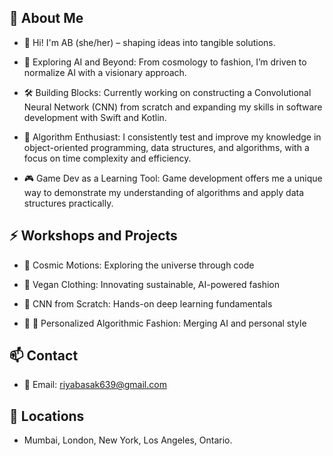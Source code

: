 ## 🐝 About Me

- 👋 Hi! I'm AB (she/her) – shaping ideas into tangible solutions.

- 🌌 Exploring AI and Beyond: From cosmology to fashion, I’m driven to normalize AI with a visionary approach.

- 🛠️ Building Blocks: Currently working on constructing a Convolutional Neural Network (CNN) from scratch and expanding my skills in software development with Swift and Kotlin.

- 🧠 Algorithm Enthusiast: I consistently test and improve my knowledge in object-oriented programming, data structures, and algorithms, with a focus on time complexity and efficiency.

- 🎮 Game Dev as a Learning Tool: Game development offers me a unique way to demonstrate my understanding of algorithms and apply data structures practically.

## ⚡ Workshops and Projects

- 🌠 Cosmic Motions: Exploring the universe through code

- 🌱 Vegan Clothing: Innovating sustainable, AI-powered fashion

- 🧬 CNN from Scratch: Hands-on deep learning fundamentals

- 👗 👜 Personalized Algorithmic Fashion: Merging AI and personal style
  
## 📫 Contact

- 📧 Email: riyabasak639@gmail.com

## 📍 Locations  

- Mumbai, London, New York, Los Angeles, Ontario. 
     
  

